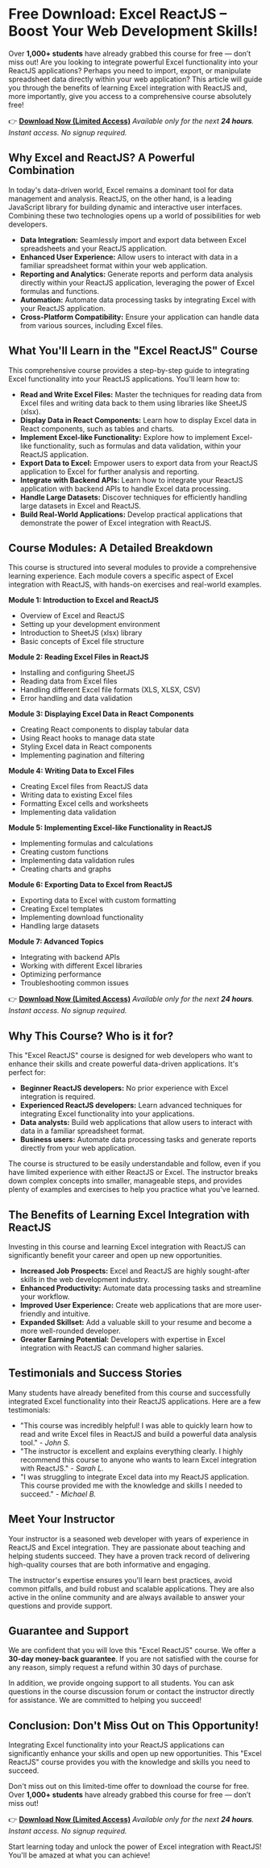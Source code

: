 # Free Download: Excel ReactJS – Boost Your Web Development Skills!

Over **1,000+ students** have already grabbed this course for free — don’t miss out! Are you looking to integrate powerful Excel functionality into your ReactJS applications? Perhaps you need to import, export, or manipulate spreadsheet data directly within your web application? This article will guide you through the benefits of learning Excel integration with ReactJS and, more importantly, give you access to a comprehensive course absolutely free!

👉 **[Download Now (Limited Access)](https://udemywork.com/download-excel-reactjs)**
_Available only for the next **24 hours**. Instant access. No signup required._

## Why Excel and ReactJS? A Powerful Combination

In today's data-driven world, Excel remains a dominant tool for data management and analysis. ReactJS, on the other hand, is a leading JavaScript library for building dynamic and interactive user interfaces. Combining these two technologies opens up a world of possibilities for web developers.

*   **Data Integration:** Seamlessly import and export data between Excel spreadsheets and your ReactJS application.
*   **Enhanced User Experience:** Allow users to interact with data in a familiar spreadsheet format within your web application.
*   **Reporting and Analytics:** Generate reports and perform data analysis directly within your ReactJS application, leveraging the power of Excel formulas and functions.
*   **Automation:** Automate data processing tasks by integrating Excel with your ReactJS application.
*   **Cross-Platform Compatibility:** Ensure your application can handle data from various sources, including Excel files.

## What You'll Learn in the "Excel ReactJS" Course

This comprehensive course provides a step-by-step guide to integrating Excel functionality into your ReactJS applications. You'll learn how to:

*   **Read and Write Excel Files:** Master the techniques for reading data from Excel files and writing data back to them using libraries like SheetJS (xlsx).
*   **Display Data in React Components:** Learn how to display Excel data in React components, such as tables and charts.
*   **Implement Excel-like Functionality:** Explore how to implement Excel-like functionality, such as formulas and data validation, within your ReactJS application.
*   **Export Data to Excel:** Empower users to export data from your ReactJS application to Excel for further analysis and reporting.
*   **Integrate with Backend APIs:** Learn how to integrate your ReactJS application with backend APIs to handle Excel data processing.
*   **Handle Large Datasets:** Discover techniques for efficiently handling large datasets in Excel and ReactJS.
*   **Build Real-World Applications:** Develop practical applications that demonstrate the power of Excel integration with ReactJS.

## Course Modules: A Detailed Breakdown

This course is structured into several modules to provide a comprehensive learning experience. Each module covers a specific aspect of Excel integration with ReactJS, with hands-on exercises and real-world examples.

**Module 1: Introduction to Excel and ReactJS**

*   Overview of Excel and ReactJS
*   Setting up your development environment
*   Introduction to SheetJS (xlsx) library
*   Basic concepts of Excel file structure

**Module 2: Reading Excel Files in ReactJS**

*   Installing and configuring SheetJS
*   Reading data from Excel files
*   Handling different Excel file formats (XLS, XLSX, CSV)
*   Error handling and data validation

**Module 3: Displaying Excel Data in React Components**

*   Creating React components to display tabular data
*   Using React hooks to manage data state
*   Styling Excel data in React components
*   Implementing pagination and filtering

**Module 4: Writing Data to Excel Files**

*   Creating Excel files from ReactJS data
*   Writing data to existing Excel files
*   Formatting Excel cells and worksheets
*   Implementing data validation

**Module 5: Implementing Excel-like Functionality in ReactJS**

*   Implementing formulas and calculations
*   Creating custom functions
*   Implementing data validation rules
*   Creating charts and graphs

**Module 6: Exporting Data to Excel from ReactJS**

*   Exporting data to Excel with custom formatting
*   Creating Excel templates
*   Implementing download functionality
*   Handling large datasets

**Module 7: Advanced Topics**

*   Integrating with backend APIs
*   Working with different Excel libraries
*   Optimizing performance
*   Troubleshooting common issues

👉 **[Download Now (Limited Access)](https://udemywork.com/download-excel-reactjs)**
_Available only for the next **24 hours**. Instant access. No signup required._

## Why This Course? Who is it for?

This "Excel ReactJS" course is designed for web developers who want to enhance their skills and create powerful data-driven applications. It's perfect for:

*   **Beginner ReactJS developers:** No prior experience with Excel integration is required.
*   **Experienced ReactJS developers:** Learn advanced techniques for integrating Excel functionality into your applications.
*   **Data analysts:** Build web applications that allow users to interact with data in a familiar spreadsheet format.
*   **Business users:** Automate data processing tasks and generate reports directly from your web application.

The course is structured to be easily understandable and follow, even if you have limited experience with either ReactJS or Excel. The instructor breaks down complex concepts into smaller, manageable steps, and provides plenty of examples and exercises to help you practice what you've learned.

## The Benefits of Learning Excel Integration with ReactJS

Investing in this course and learning Excel integration with ReactJS can significantly benefit your career and open up new opportunities.

*   **Increased Job Prospects:** Excel and ReactJS are highly sought-after skills in the web development industry.
*   **Enhanced Productivity:** Automate data processing tasks and streamline your workflow.
*   **Improved User Experience:** Create web applications that are more user-friendly and intuitive.
*   **Expanded Skillset:** Add a valuable skill to your resume and become a more well-rounded developer.
*   **Greater Earning Potential:** Developers with expertise in Excel integration with ReactJS can command higher salaries.

## Testimonials and Success Stories

Many students have already benefited from this course and successfully integrated Excel functionality into their ReactJS applications. Here are a few testimonials:

*   "This course was incredibly helpful! I was able to quickly learn how to read and write Excel files in ReactJS and build a powerful data analysis tool." - *John S.*
*   "The instructor is excellent and explains everything clearly. I highly recommend this course to anyone who wants to learn Excel integration with ReactJS." - *Sarah L.*
*   "I was struggling to integrate Excel data into my ReactJS application. This course provided me with the knowledge and skills I needed to succeed." - *Michael B.*

## Meet Your Instructor

Your instructor is a seasoned web developer with years of experience in ReactJS and Excel integration. They are passionate about teaching and helping students succeed. They have a proven track record of delivering high-quality courses that are both informative and engaging.

The instructor's expertise ensures you'll learn best practices, avoid common pitfalls, and build robust and scalable applications. They are also active in the online community and are always available to answer your questions and provide support.

## Guarantee and Support

We are confident that you will love this "Excel ReactJS" course. We offer a **30-day money-back guarantee**. If you are not satisfied with the course for any reason, simply request a refund within 30 days of purchase.

In addition, we provide ongoing support to all students. You can ask questions in the course discussion forum or contact the instructor directly for assistance. We are committed to helping you succeed!

## Conclusion: Don't Miss Out on This Opportunity!

Integrating Excel functionality into your ReactJS applications can significantly enhance your skills and open up new opportunities. This "Excel ReactJS" course provides you with the knowledge and skills you need to succeed.

Don't miss out on this limited-time offer to download the course for free. Over **1,000+ students** have already grabbed this course for free — don’t miss out!

👉 **[Download Now (Limited Access)](https://udemywork.com/download-excel-reactjs)**
_Available only for the next **24 hours**. Instant access. No signup required._

Start learning today and unlock the power of Excel integration with ReactJS! You'll be amazed at what you can achieve!
